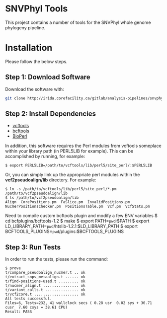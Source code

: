 SNVPhyl Tools
=============

This project contains a number of tools for the SNVPhyl whole genome phylogeny pipeline.

Installation
============

Please follow the below steps.

Step 1: Download Software
-------------------------

Download the software with:

```bash
git clone http://irida.corefacility.ca/gitlab/analysis-pipelines/snvphyl-tools.git
```

Step 2: Install Dependencies
----------------------------

* [vcftools](http://vcftools.sourceforge.net/)
* [bcftools](http://www.htslib.org/download/)
* [BioPerl](http://www.bioperl.org/wiki/Main_Page)

In addition, this software requires the Perl modules from vcftools someplace within your library path (in PERL5LIB for example).  This can be accomplished by running, for example:

	$ export PERL5LIB=/path/to/vcftools/lib/perl5/site_perl/:$PERL5LIB

Or, you can simply link up the appropriate perl modules within the **vcf2pseudoalign/lib** directory.  For example:

	$ ln -s /path/to/vcftools/lib/perl5/site_perl/*.pm /path/to/vcf2pseudoalign/lib
	$ ls /path/to/vcf2pseudoalign/lib
	Align  CorePositions.pm  FaSlice.pm  InvalidPositions.pm  NucmerPositionsChecker.pm  PositionsTable.pm  Vcf.pm  VcfStats.pm

Need to compile custom bcftools plugin and modify a few ENV variables
	$ cd bcfplugins/bcftools-1.2
	$ make
	$ export PATH=`pwd`:$PATH
	$ export LD_LIBRARY_PATH=`pwd`/htslib-1.2.1:$LD_LIBRARY_PATH
	$ export BCFTOOLS_PLUGINS=`pwd`/plugins:$BCFTOOLS_PLUGINS

	
Step 3: Run Tests
-----------------

In order to run the tests, please run the command:

	$ prove
	t/compare_pseudoalign_nucmer.t .. ok    
	t/extract_snps_metaalign.t ...... ok   
	t/find-positions-used.t ......... ok   
	t/nucmer_align.t ................ ok    
	t/variant_calls.t ............... ok     
	t/vcf2core.t .................... ok    
	All tests successful.
	Files=6, Tests=232, 41 wallclock secs ( 0.28 usr  0.02 sys + 30.71 cusr  7.60 csys = 38.61 CPU)
	Result: PASS


